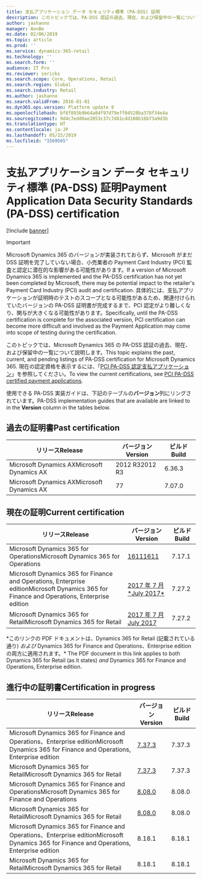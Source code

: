 ```yaml
---
title: 支払アプリケーション データ セキュリティ標準 (PA-DSS) 証明
description: このトピックでは、PA-DSS 認証の過去、現在、および保留中の一覧について説明します。
author: jashanno
manager: AnnBe
ms.date: 02/06/2019
ms.topic: article
ms.prod: ''
ms.service: dynamics-365-retail
ms.technology: ''
ms.search.form: ''
audience: IT Pro
ms.reviewer: sericks
ms.search.scope: Core, Operations, Retail
ms.search.region: Global
ms.search.industry: Retail
ms.author: jashanno
ms.search.validFrom: 2016-01-01
ms.dyn365.ops.version: Platform update 8
ms.openlocfilehash: bf8f893b9b64a84f97d79eff04528ba378f34e4a
ms.sourcegitcommit: 9d4c7edd0ae2053c37c7d81cdd180b16bf3a9d3b
ms.translationtype: HT
ms.contentlocale: ja-JP
ms.lasthandoff: 05/15/2019
ms.locfileid: "1569565"
---
```

# <a name="payment-application-data-security-standards-pa-dss-certification"></a><span data-ttu-id="add12-103">支払アプリケーション データ セキュリティ標準 (PA-DSS) 証明</span><span class="sxs-lookup"><span data-stu-id="add12-103">Payment Application Data Security Standards (PA-DSS) certification</span></span>

[!include [banner](../includes/banner.md)]

> [!IMPORTANT]
> <span data-ttu-id="add12-104">Microsoft Dynamics 365 のバージョンが実装されておらず、Microsoft がまだ DSS 証明を完了していない場合、小売業者の Payment Card Industry (PCI) 監査と認定に潜在的な影響がある可能性があります。</span><span class="sxs-lookup"><span data-stu-id="add12-104">If a version of Microsoft Dynamics 365 is implemented and the PA-DSS certification has not yet been completed by Microsoft, there may be potential impact to the retailer's Payment Card Industry (PCI) audit and certification.</span></span> <span data-ttu-id="add12-105">具体的には、支払アプリケーションが証明時のテストのスコープとなる可能性があるため、関連付けられていたバージョンの PA-DSS 証明書が完成するまで、PCI 認定がより難しくなり、関与が大きくなる可能性があります。</span><span class="sxs-lookup"><span data-stu-id="add12-105">Specifically, until the PA-DSS certification is complete for the associated version, PCI certification can become more difficult and involved as the Payment Application may come into scope of testing during the certification.</span></span>

<span data-ttu-id="add12-106">このトピックでは、Microsoft Dynamics 365 の PA-DSS 認証の過去、現在、および保留中の一覧について説明します。</span><span class="sxs-lookup"><span data-stu-id="add12-106">This topic explains the past, current, and pending listings of PA-DSS certification for Microsoft Dynamics 365.</span></span> <span data-ttu-id="add12-107">現在の認定資格を表示するには、「[PCI PA-DSS 認定支払アプリケーション](https://www.pcisecuritystandards.org/assessors_and_solutions/payment_applications)」を参照してください。</span><span class="sxs-lookup"><span data-stu-id="add12-107">To view the current certifications, see [PCI PA-DSS certified payment applications](https://www.pcisecuritystandards.org/assessors_and_solutions/payment_applications).</span></span>

<span data-ttu-id="add12-108">使用できる PA-DSS 実装ガイドは、下記のテーブルの**バージョン**列にリングされています。</span><span class="sxs-lookup"><span data-stu-id="add12-108">PA-DSS implementation guides that are available are linked to in the **Version** column in the tables below.</span></span>

## <a name="past-certification"></a><span data-ttu-id="add12-109">過去の証明書</span><span class="sxs-lookup"><span data-stu-id="add12-109">Past certification</span></span>

| <span data-ttu-id="add12-110">リリース</span><span class="sxs-lookup"><span data-stu-id="add12-110">Release</span></span> | <span data-ttu-id="add12-111">バージョン</span><span class="sxs-lookup"><span data-stu-id="add12-111">Version</span></span>  | <span data-ttu-id="add12-112">ビルド</span><span class="sxs-lookup"><span data-stu-id="add12-112">Build</span></span>  |
| ----------------------|-------- | ----------- |
| <span data-ttu-id="add12-113">Microsoft Dynamics AX</span><span class="sxs-lookup"><span data-stu-id="add12-113">Microsoft Dynamics AX</span></span> | <span data-ttu-id="add12-114">2012 R3</span><span class="sxs-lookup"><span data-stu-id="add12-114">2012 R3</span></span>  | <span data-ttu-id="add12-115">6.3</span><span class="sxs-lookup"><span data-stu-id="add12-115">6.3</span></span> |
| <span data-ttu-id="add12-116">Microsoft Dynamics AX</span><span class="sxs-lookup"><span data-stu-id="add12-116">Microsoft Dynamics AX</span></span> | <span data-ttu-id="add12-117">7</span><span class="sxs-lookup"><span data-stu-id="add12-117">7</span></span>        | <span data-ttu-id="add12-118">7.0</span><span class="sxs-lookup"><span data-stu-id="add12-118">7.0</span></span>  |

## <a name="current-certification"></a><span data-ttu-id="add12-119">現在の証明</span><span class="sxs-lookup"><span data-stu-id="add12-119">Current certification</span></span>

| <span data-ttu-id="add12-120">リリース</span><span class="sxs-lookup"><span data-stu-id="add12-120">Release</span></span>  | <span data-ttu-id="add12-121">バージョン</span><span class="sxs-lookup"><span data-stu-id="add12-121">Version</span></span> | <span data-ttu-id="add12-122">ビルド</span><span class="sxs-lookup"><span data-stu-id="add12-122">Build</span></span>  |
| ----------------------------|---------------------- | ----------- |
| <span data-ttu-id="add12-123">Microsoft Dynamics 365 for Operations</span><span class="sxs-lookup"><span data-stu-id="add12-123">Microsoft Dynamics 365 for Operations</span></span> | [<span data-ttu-id="add12-124">1611</span><span class="sxs-lookup"><span data-stu-id="add12-124">1611</span></span>](https://mbs.microsoft.com/customersource/northamerica/365Enterprise/learning/documentation/installation-setup-guides/PADSSImplementationguide365Operations) | <span data-ttu-id="add12-125">7.1</span><span class="sxs-lookup"><span data-stu-id="add12-125">7.1</span></span>  |
| <span data-ttu-id="add12-126">Microsoft Dynamics 365 for Finance and Operations, Enterprise edition</span><span class="sxs-lookup"><span data-stu-id="add12-126">Microsoft Dynamics 365 for Finance and Operations, Enterprise edition</span></span> | [<span data-ttu-id="add12-127">2017 年 7 月 \*</span><span class="sxs-lookup"><span data-stu-id="add12-127">July 2017\*</span></span>](https://mbs.microsoft.com/customersource/Global/365Enterprise/learning/documentation/installation-setup-guides/msd365retailpadssguide)  | <span data-ttu-id="add12-128">7.2</span><span class="sxs-lookup"><span data-stu-id="add12-128">7.2</span></span> |
| <span data-ttu-id="add12-129">Microsoft Dynamics 365 for Retail</span><span class="sxs-lookup"><span data-stu-id="add12-129">Microsoft Dynamics 365 for Retail</span></span> | [<span data-ttu-id="add12-130">2017 年 7 月</span><span class="sxs-lookup"><span data-stu-id="add12-130">July 2017</span></span>](https://mbs.microsoft.com/customersource/Global/365Enterprise/learning/documentation/installation-setup-guides/msd365retailpadssguide) | <span data-ttu-id="add12-131">7.2</span><span class="sxs-lookup"><span data-stu-id="add12-131">7.2</span></span>  |

<span data-ttu-id="add12-132">\*このリンクの PDF ドキュメントは、Dynamics 365 for Retail (記載されている通り) *および* Dynamics 365 for Finance and Operations、Enterprise edition の両方に適用されます。</span><span class="sxs-lookup"><span data-stu-id="add12-132">\*  The PDF document in this link applies to both Dynamics 365 for Retail (as it states) *and* Dynamics 365 for Finance and Operations, Enterprise edition.</span></span>

## <a name="certification-in-progress"></a><span data-ttu-id="add12-133">進行中の証明書</span><span class="sxs-lookup"><span data-stu-id="add12-133">Certification in progress</span></span>

| <span data-ttu-id="add12-134">リリース</span><span class="sxs-lookup"><span data-stu-id="add12-134">Release</span></span>  | <span data-ttu-id="add12-135">バージョン</span><span class="sxs-lookup"><span data-stu-id="add12-135">Version</span></span> | <span data-ttu-id="add12-136">ビルド</span><span class="sxs-lookup"><span data-stu-id="add12-136">Build</span></span> |
| ---------------------------|----------------------- | ----------- |
| <span data-ttu-id="add12-137">Microsoft Dynamics 365 for Finance and Operations、Enterprise edition</span><span class="sxs-lookup"><span data-stu-id="add12-137">Microsoft Dynamics 365 for Finance and Operations, Enterprise edition</span></span> | [<span data-ttu-id="add12-138">7.3</span><span class="sxs-lookup"><span data-stu-id="add12-138">7.3</span></span>](https://mbs.microsoft.com/customersource/Global/365Enterprise/learning/documentation/installation-setup-guides/msd365retailpadssguide73) | <span data-ttu-id="add12-139">7.3</span><span class="sxs-lookup"><span data-stu-id="add12-139">7.3</span></span> |
| <span data-ttu-id="add12-140">Microsoft Dynamics 365 for Retail</span><span class="sxs-lookup"><span data-stu-id="add12-140">Microsoft Dynamics 365 for Retail</span></span> | [<span data-ttu-id="add12-141">7.3</span><span class="sxs-lookup"><span data-stu-id="add12-141">7.3</span></span>](https://mbs.microsoft.com/customersource/Global/365Enterprise/learning/documentation/installation-setup-guides/msd365retailpadssguide73) | <span data-ttu-id="add12-142">7.3</span><span class="sxs-lookup"><span data-stu-id="add12-142">7.3</span></span> |
| <span data-ttu-id="add12-143">Microsoft Dynamics 365 for Finance and Operations</span><span class="sxs-lookup"><span data-stu-id="add12-143">Microsoft Dynamics 365 for Finance and Operations</span></span> | [<span data-ttu-id="add12-144">8.0</span><span class="sxs-lookup"><span data-stu-id="add12-144">8.0</span></span>](https://mbs.microsoft.com/customersource/northamerica/AX/learning/documentation/installation-setup-guides/msd365PADSSImplGuide8) | <span data-ttu-id="add12-145">8.0</span><span class="sxs-lookup"><span data-stu-id="add12-145">8.0</span></span> |
| <span data-ttu-id="add12-146">Microsoft Dynamics 365 for Retail</span><span class="sxs-lookup"><span data-stu-id="add12-146">Microsoft Dynamics 365 for Retail</span></span> | [<span data-ttu-id="add12-147">8.0</span><span class="sxs-lookup"><span data-stu-id="add12-147">8.0</span></span>](https://mbs.microsoft.com/customersource/northamerica/AX/learning/documentation/installation-setup-guides/msd365PADSSImplGuide8)  | <span data-ttu-id="add12-148">8.0</span><span class="sxs-lookup"><span data-stu-id="add12-148">8.0</span></span> |
| <span data-ttu-id="add12-149">Microsoft Dynamics 365 for Finance and Operations、Enterprise edition</span><span class="sxs-lookup"><span data-stu-id="add12-149">Microsoft Dynamics 365 for Finance and Operations, Enterprise edition</span></span> | <span data-ttu-id="add12-150">8.1</span><span class="sxs-lookup"><span data-stu-id="add12-150">8.1</span></span> | <span data-ttu-id="add12-151">8.1</span><span class="sxs-lookup"><span data-stu-id="add12-151">8.1</span></span> |
| <span data-ttu-id="add12-152">Microsoft Dynamics 365 for Retail</span><span class="sxs-lookup"><span data-stu-id="add12-152">Microsoft Dynamics 365 for Retail</span></span> | <span data-ttu-id="add12-153">8.1</span><span class="sxs-lookup"><span data-stu-id="add12-153">8.1</span></span>  | <span data-ttu-id="add12-154">8.1</span><span class="sxs-lookup"><span data-stu-id="add12-154">8.1</span></span> |

